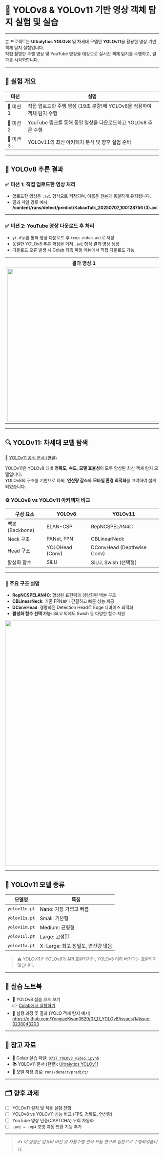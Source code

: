 # 🎯 YOLOv8 & YOLOv11 기반 영상 객체 탐지 실험 및 실습 

---  
  
본 프로젝트는 **Ultralytics YOLOv8** 및 차세대 모델인 **YOLOv11**을 활용한 영상 기반 객체 탐지 실험입니다.  
직접 촬영한 주행 영상 및 YouTube 영상을 대상으로 실시간 객체 탐지를 수행하고, 결과를 시각화합니다.

---

## 🧪 실험 개요

| 미션 | 설명 |
|------|------|
| 🚗 미션 1 | 직접 업로드한 주행 영상 (19초 분량)에 YOLOv8을 적용하여 객체 탐지 수행 |
| 🔗 미션 2 | YouTube 링크를 통해 동일 영상을 다운로드하고 YOLOv8 추론 수행 |
| 🚀 미션 3 | YOLOv11의 최신 아키텍처 분석 및 향후 실험 준비 |

---

## 📍 YOLOv8 추론 결과

### ✅ 미션 1: 직접 업로드한 영상 처리

-  업로드한 영상은 `.avi` 형식으로 저장되며, 이름은 원본과 동일하게 유지됩니다.
-  결과 파일 경로 예시:
**/content/runs/detect/predict/KakaoTalk_20250707_100128756 (3).avi**


---

### ✅ 미션 2: YouTube 영상 다운로드 후 처리

- `yt-dlp`를 통해 영상 다운로드 후 `temp_video.avi`로 저장
- 동일한 YOLOv8 추론 과정을 거쳐 `.avi` 형식 결과 영상 생성
- 다운로드 오류 발생 시 Colab 좌측 파일 메뉴에서 직접 다운로드 가능

| 결과 영상 1 | 결과 영상 2 |
|-------------|-------------|
| <img width="500" src="https://github.com/user-attachments/assets/e1de854d-7df0-4455-9e49-37aba7b0d201" /> | <img width="500" src="https://github.com/user-attachments/assets/29ebfc31-da2c-4be6-b8dc-342491c644e8" /> |

---

## 🔍 YOLOv11: 차세대 모델 탐색

📖 [YOLOv11 공식 문서 (한글)](https://docs.ultralytics.com/ko/models/yolo11/)

YOLOv11은 YOLOv8 대비 **정확도**, **속도**, **모델 효율성**이 모두 향상된 최신 객체 탐지 모델입니다.  
YOLOv8의 구조를 기반으로 하되, **연산량 감소**와 **모바일 환경 최적화**를 고려하여 설계되었습니다.

### ⚙️ YOLOv8 vs YOLOv11 아키텍처 비교

| 구성 요소 | YOLOv8 | YOLOv11 |
|-----------|--------|---------|
| 백본(Backbone) | ELAN-CSP | RepNCSPELAN4C |
| Neck 구조 | PANet, FPN | CBLinearNeck |
| Head 구조 | YOLOHead (Conv) | DConvHead (Depthwise Conv) |
| 활성화 함수 | SiLU | SiLU, Swish (선택형) |

---

### 🧠 주요 구조 설명

- **RepNCSPELAN4C**: 향상된 표현력과 경량화된 백본 구조
- **CBLinearNeck**: 기존 FPN보다 간결하고 빠른 성능 제공
- **DConvHead**: 경량화된 Detection Head로 Edge 디바이스 최적화
- **활성화 함수 선택 가능**: SiLU 외에도 Swish 등 다양한 함수 지원

<img width="800" src="https://github.com/user-attachments/assets/1adbd9f7-c88c-47ce-b858-29e03341805c" />

---

## 🧬 YOLOv11 모델 종류

| 모델명 | 특징 |
|--------|------|
| `yolov11n.pt` | Nano: 가장 가볍고 빠름 |
| `yolov11s.pt` | Small: 기본형 |
| `yolov11m.pt` | Medium: 균형형 |
| `yolov11l.pt` | Large: 고정밀 |
| `yolov11x.pt` | X-Large: 최고 정밀도, 연산량 많음 |

> ⚠️ YOLOv11은 YOLOv8과 API 호환되지만, YOLOv5 이하 버전과는 호환되지 않습니다.

---

## 📘 실습 노트북

- 🧪 YOLOv8 실습 코드 보기  
  👉 [Colab에서 실행하기](https://colab.research.google.com/drive/1YkdD2cntW8IUDBbRL9MVYLTPB7ygXeiS#scrollTo=XXzTio84GdOx)
- 📸 실행 과정 및 결과 (YOLO 객체 탐지 예시)
  https://github.com/YongjaeKwon0629/07_17_YOLOv8/issues/1#issue-3238043203
---

## 📁 참고 자료

- 📘 Colab 실습 파일: [`0717_YOLOv8_video.ipynb`](0717_YOLOv8_video.ipynb)
- 📚 YOLOv11 문서 (한글): [Ultralytics YOLOv11](https://docs.ultralytics.com/ko/models/yolo11/)
- 🧩 모델 저장 경로: `runs/detect/predict/`

---

## 🗂 향후 과제

- [ ] YOLOv11 설치 및 적용 실험 진행
- [ ] YOLOv8 vs YOLOv11 성능 비교 (FPS, 정확도, 연산량)
- [ ] YouTube 영상 인증(CAPTCHA) 우회 자동화
- [ ] `.avi → .mp4` 포맷 자동 변환 기능 추가

---

> ✍️ *이 실험은 컴퓨터 비전 및 자율주행 인식 모듈 연구의 일환으로 수행되었습니다.*
